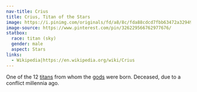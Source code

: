 ```yaml
---
nav-title: Crius
title: Crius, Titan of the Stars
image: https://i.pinimg.com/originals/fd/a8/8c/fda88cdcd7fbb63472a32949e49766cb.jpg
image-source: https://www.pinterest.com/pin/326229566762977676/
statbox:
  race: titan (sky)
  gender: male
  aspect: Stars
links:
  - Wikipedia|https://en.wikipedia.org/wiki/Crius
---
```


One of the 12 [titans](../creatures/titans) from whom the [gods](../creatures/eternals) were born. Deceased, due to a conflict millennia ago.
